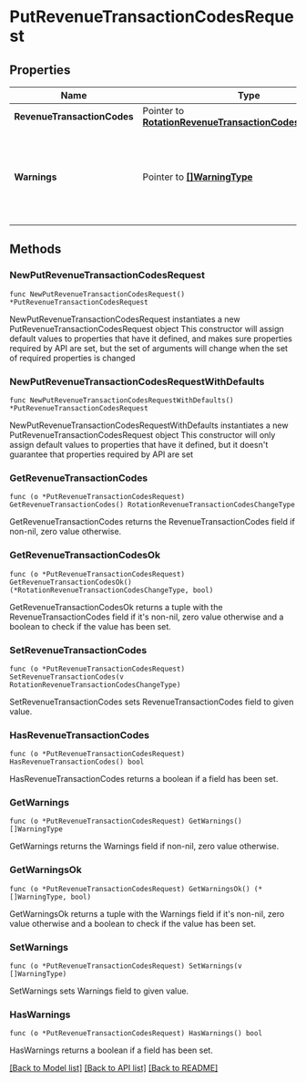 # PutRevenueTransactionCodesRequest

## Properties

Name | Type | Description | Notes
------------ | ------------- | ------------- | -------------
**RevenueTransactionCodes** | Pointer to [**RotationRevenueTransactionCodesChangeType**](RotationRevenueTransactionCodesChangeType.md) |  | [optional] 
**Warnings** | Pointer to [**[]WarningType**](WarningType.md) | Used in conjunction with the Success element to define a business error. | [optional] 

## Methods

### NewPutRevenueTransactionCodesRequest

`func NewPutRevenueTransactionCodesRequest() *PutRevenueTransactionCodesRequest`

NewPutRevenueTransactionCodesRequest instantiates a new PutRevenueTransactionCodesRequest object
This constructor will assign default values to properties that have it defined,
and makes sure properties required by API are set, but the set of arguments
will change when the set of required properties is changed

### NewPutRevenueTransactionCodesRequestWithDefaults

`func NewPutRevenueTransactionCodesRequestWithDefaults() *PutRevenueTransactionCodesRequest`

NewPutRevenueTransactionCodesRequestWithDefaults instantiates a new PutRevenueTransactionCodesRequest object
This constructor will only assign default values to properties that have it defined,
but it doesn't guarantee that properties required by API are set

### GetRevenueTransactionCodes

`func (o *PutRevenueTransactionCodesRequest) GetRevenueTransactionCodes() RotationRevenueTransactionCodesChangeType`

GetRevenueTransactionCodes returns the RevenueTransactionCodes field if non-nil, zero value otherwise.

### GetRevenueTransactionCodesOk

`func (o *PutRevenueTransactionCodesRequest) GetRevenueTransactionCodesOk() (*RotationRevenueTransactionCodesChangeType, bool)`

GetRevenueTransactionCodesOk returns a tuple with the RevenueTransactionCodes field if it's non-nil, zero value otherwise
and a boolean to check if the value has been set.

### SetRevenueTransactionCodes

`func (o *PutRevenueTransactionCodesRequest) SetRevenueTransactionCodes(v RotationRevenueTransactionCodesChangeType)`

SetRevenueTransactionCodes sets RevenueTransactionCodes field to given value.

### HasRevenueTransactionCodes

`func (o *PutRevenueTransactionCodesRequest) HasRevenueTransactionCodes() bool`

HasRevenueTransactionCodes returns a boolean if a field has been set.

### GetWarnings

`func (o *PutRevenueTransactionCodesRequest) GetWarnings() []WarningType`

GetWarnings returns the Warnings field if non-nil, zero value otherwise.

### GetWarningsOk

`func (o *PutRevenueTransactionCodesRequest) GetWarningsOk() (*[]WarningType, bool)`

GetWarningsOk returns a tuple with the Warnings field if it's non-nil, zero value otherwise
and a boolean to check if the value has been set.

### SetWarnings

`func (o *PutRevenueTransactionCodesRequest) SetWarnings(v []WarningType)`

SetWarnings sets Warnings field to given value.

### HasWarnings

`func (o *PutRevenueTransactionCodesRequest) HasWarnings() bool`

HasWarnings returns a boolean if a field has been set.


[[Back to Model list]](../README.md#documentation-for-models) [[Back to API list]](../README.md#documentation-for-api-endpoints) [[Back to README]](../README.md)


